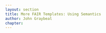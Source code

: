```yaml
---
layout: section
title: More FAIR Templates: Using Semantics
author: John Graybeal
chapter: 
---
```

